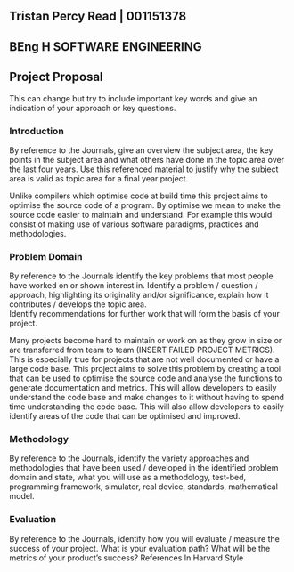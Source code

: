 ## Tristan Percy Read | 001151378

## BEng H SOFTWARE ENGINEERING

## Project Proposal

This can change but try to include important key words and give an indication of your approach or key questions.

### Introduction

By reference to the Journals, give an overview the subject area, the key points in the subject area and what others have done in the topic area over the last four years. Use this referenced material to justify why the subject area is valid as topic area for a final year project.

Unlike compilers which optimise code at build time this project aims to optimise the source code of a program. By optimise we mean to make the source code easier to maintain and understand. For example this would consist of making use of various software paradigms, practices and methodologies.

### Problem Domain

By reference to the Journals identify the key problems that most people have worked on or shown interest in.
Identify a problem / question / approach, highlighting its originality and/or significance, explain how it contributes / develops the topic area.  
Identify recommendations for further work that will form the basis of your project.

Many projects become hard to maintain or work on as they grow in size or are transferred from team to team (INSERT FAILED PROJECT METRICS). This is especially true for projects that are not well documented or have a large code base. This project aims to solve this problem by creating a tool that can be used to optimise the source code and analyse the functions to generate documentation and metrics. This will allow developers to easily understand the code base and make changes to it without having to spend time understanding the code base. This will also allow developers to easily identify areas of the code that can be optimised and improved.

### Methodology

By reference to the Journals, identify the variety approaches and methodologies that have been used / developed in the identified problem domain and state, what you will use as a methodology, test-bed, programming framework, simulator, real device, standards, mathematical model.

### Evaluation

By reference to the Journals, identify how you will evaluate / measure the success of your project. What is your evaluation path? What will be the metrics of your product’s success?
References
In Harvard Style